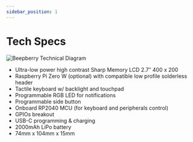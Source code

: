 ```yaml
---
sidebar_position: 1
---
```


# Tech Specs

![Beepberry Technical Diagram](/img/beepberry-diagram.svg)

- Ultra-low power high contrast Sharp Memory LCD 2.7″ 400 x 200
- Raspberry Pi Zero W (optional) with compatible low profile solderless header
- Tactile keyboard w/ backlight and touchpad
- Programmable RGB LED for notifications
- Programmable side button
- Onboard RP2040 MCU (for keyboard and peripherals control)
- GPIOs breakout
- USB-C programming & charging
- 2000mAh LiPo battery
- 74mm x 104mm x 15mm